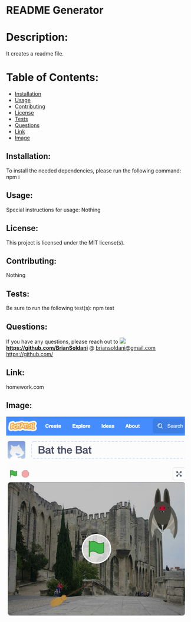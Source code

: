 # README Generator
    
# Description: 

It creates a readme file.
    
# Table of Contents: 

* [Installation](#installation)
* [Usage](#usage)
* [Contributing](#contributing)
* [License](#license)
* [Tests](#tests)
* [Questions](#questions)
* [Link](#link)
* [Image](#image)

    
## Installation: 

To install the needed dependencies, please run the following command: npm i
    
## Usage: 
    
Special instructions for usage: Nothing
    
## License: 
    
This project is licensed under the MIT license(s).
    
## Contributing: 

Nothing
    
## Tests: 

Be sure to run the following test(s): npm test
    
## Questions: 
    
If you have any questions, please reach out to ![](:speech_balloon:) **https://github.com/BrianSoldani** @ briansoldani@gmail.com https://github.com/

## Link: 

homework.com

## Image:

![Image](assets/images/portfolio.jpg)
